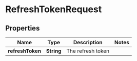 # RefreshTokenRequest

## Properties
Name | Type | Description | Notes
------------ | ------------- | ------------- | -------------
**refreshToken** | **String** | The refresh token | 
